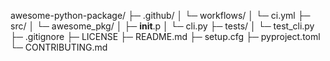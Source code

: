 awesome-python-package/
├─ .github/
│  └─ workflows/
│     └─ ci.yml
├─ src/
│  └─ awesome_pkg/
│     ├─ __init__.p
│     └─ cli.py
├─ tests/
│  └─ test_cli.py
├─ .gitignore
├─ LICENSE
├─ README.md
├─ setup.cfg
├─ pyproject.toml
└─ CONTRIBUTING.md
